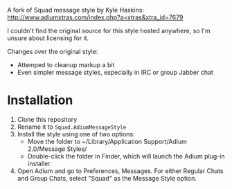 A fork of Squad message style by Kyle Haskins:
http://www.adiumxtras.com/index.php?a=xtras&xtra_id=7679

I couldn't find the original source for this style hosted anywhere, so I'm
unsure about licensing for it.

Changes over the original style:

* Attemped to cleanup markup a bit
* Even simpler message styles, especially in IRC or group Jabber chat

Installation
============

1. Clone this repository
2. Rename it to ``Squad.AdiumMessageStyle``
3. Install the style using one of two options:
    - Move the folder to ~/Library/Application Support/Adium 2.0/Message Styles/
    - Double-click the folder in Finder, which will launch the Adium plug-in
      installer.
4. Open Adium and go to Preferences, Messages. For either Regular Chats and
   Group Chats, select "Squad" as the Message Style option.
